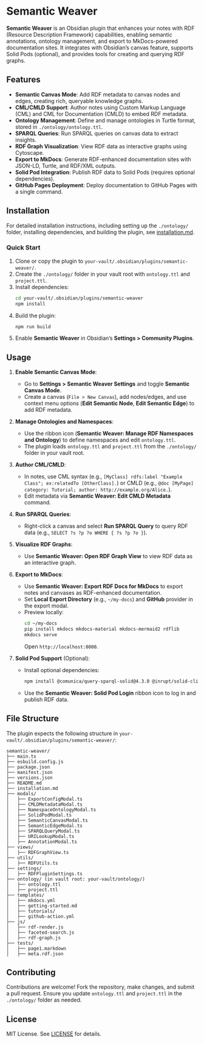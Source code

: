 # Semantic Weaver

**Semantic Weaver** is an Obsidian plugin that enhances your notes with RDF (Resource Description Framework) capabilities, enabling semantic annotations, ontology management, and export to MkDocs-powered documentation sites. It integrates with Obsidian’s canvas feature, supports Solid Pods (optional), and provides tools for creating and querying RDF graphs.

## Features

- **Semantic Canvas Mode**: Add RDF metadata to canvas nodes and edges, creating rich, queryable knowledge graphs.
- **CML/CMLD Support**: Author notes using Custom Markup Language (CML) and CML for Documentation (CMLD) to embed RDF metadata.
- **Ontology Management**: Define and manage ontologies in Turtle format, stored in `./ontology/ontology.ttl`.
- **SPARQL Queries**: Run SPARQL queries on canvas data to extract insights.
- **RDF Graph Visualization**: View RDF data as interactive graphs using Cytoscape.
- **Export to MkDocs**: Generate RDF-enhanced documentation sites with JSON-LD, Turtle, and RDF/XML outputs.
- **Solid Pod Integration**: Publish RDF data to Solid Pods (requires optional dependencies).
- **GitHub Pages Deployment**: Deploy documentation to GitHub Pages with a single command.

## Installation

For detailed installation instructions, including setting up the `./ontology/` folder, installing dependencies, and building the plugin, see [installation.md](./installation.md).

### Quick Start

1. Clone or copy the plugin to `your-vault/.obsidian/plugins/semantic-weaver/`.
2. Create the `./ontology/` folder in your vault root with `ontology.ttl` and `project.ttl`.
3. Install dependencies:
   ```bash
   cd your-vault/.obsidian/plugins/semantic-weaver
   npm install
   ```
4. Build the plugin:
   ```bash
   npm run build
   ```
5. Enable **Semantic Weaver** in Obsidian’s **Settings > Community Plugins**.

## Usage

1. **Enable Semantic Canvas Mode**:
   - Go to **Settings > Semantic Weaver Settings** and toggle **Semantic Canvas Mode**.
   - Create a canvas (`File > New Canvas`), add nodes/edges, and use context menu options (**Edit Semantic Node**, **Edit Semantic Edge**) to add RDF metadata.

2. **Manage Ontologies and Namespaces**:
   - Use the ribbon icon (**Semantic Weaver: Manage RDF Namespaces and Ontology**) to define namespaces and edit `ontology.ttl`.
   - The plugin loads `ontology.ttl` and `project.ttl` from the `./ontology/` folder in your vault root.

3. **Author CML/CMLD**:
   - In notes, use CML syntax (e.g., `[MyClass] rdfs:label "Example Class"; ex:relatedTo [OtherClass].`) or CMLD (e.g., `@doc [MyPage] category: Tutorial; author: http://example.org/Alice.`).
   - Edit metadata via **Semantic Weaver: Edit CMLD Metadata** command.

4. **Run SPARQL Queries**:
   - Right-click a canvas and select **Run SPARQL Query** to query RDF data (e.g., `SELECT ?s ?p ?o WHERE { ?s ?p ?o }`).

5. **Visualize RDF Graphs**:
   - Use **Semantic Weaver: Open RDF Graph View** to view RDF data as an interactive graph.

6. **Export to MkDocs**:
   - Use **Semantic Weaver: Export RDF Docs for MkDocs** to export notes and canvases as RDF-enhanced documentation.
   - Set **Local Export Directory** (e.g., `~/my-docs`) and **GitHub** provider in the export modal.
   - Preview locally:
     ```bash
     cd ~/my-docs
     pip install mkdocs mkdocs-material mkdocs-mermaid2 rdflib
     mkdocs serve
     ```
     Open `http://localhost:8000`.

7. **Solid Pod Support** (Optional):
   - Install optional dependencies:
     ```bash
     npm install @comunica/query-sparql-solid@4.3.0 @inrupt/solid-client-authn-browser@2.0.0
     ```
   - Use the **Semantic Weaver: Solid Pod Login** ribbon icon to log in and publish RDF data.

## File Structure

The plugin expects the following structure in `your-vault/.obsidian/plugins/semantic-weaver/`:
```
semantic-weaver/
├── main.ts
├── esbuild.config.js
├── package.json
├── manifest.json
├── versions.json
├── README.md
├── installation.md
├── modals/
│   ├── ExportConfigModal.ts
│   ├── CMLDMetadataModal.ts
│   ├── NamespaceOntologyModal.ts
│   ├── SolidPodModal.ts
│   ├── SemanticCanvasModal.ts
│   ├── SemanticEdgeModal.ts
│   ├── SPARQLQueryModal.ts
│   ├── URILookupModal.ts
│   ├── AnnotationModal.ts
├── views/
│   ├── RDFGraphView.ts
├── utils/
│   ├── RDFUtils.ts
├── settings/
│   ├── RDFPluginSettings.ts
├── ontology/ (in vault root: your-vault/ontology/)
│   ├── ontology.ttl
│   ├── project.ttl
├── templates/
│   ├── mkdocs.yml
│   ├── getting-started.md
│   ├── tutorials/
│   ├── github-action.yml
├── js/
│   ├── rdf-render.js
│   ├── faceted-search.js
│   ├── rdf-graph.js
├── tests/
│   ├── page1.markdown
│   ├── meta.rdf.json
```

## Contributing

Contributions are welcome! Fork the repository, make changes, and submit a pull request. Ensure you update `ontology.ttl` and `project.ttl` in the `./ontology/` folder as needed.

## License

MIT License. See [LICENSE](./LICENSE) for details.